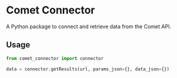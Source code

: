 
# Comet Connector

A Python package to connect and retrieve data from the Comet API.

## Usage

```python
from comet_connector import connector

data = connector.getResults(url, params_json={}, data_json={})
```

